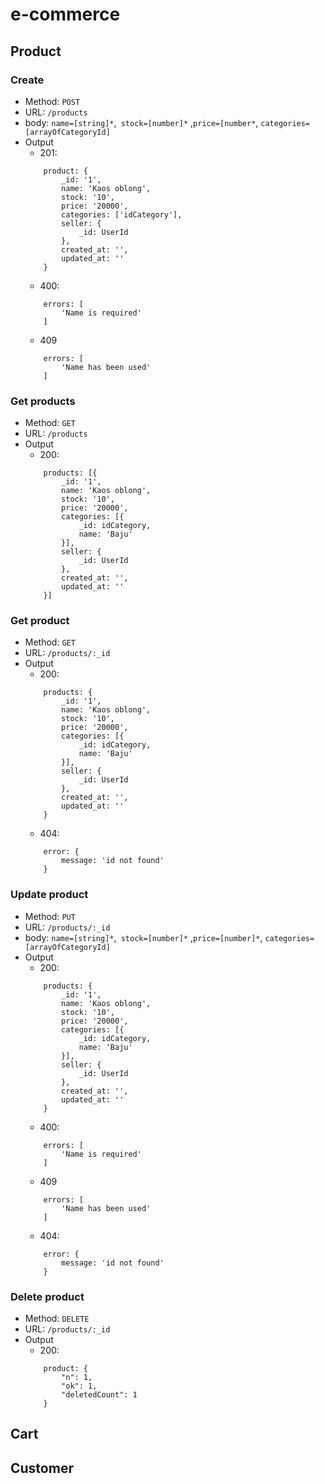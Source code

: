 # e-commerce

## Product

### Create
* Method:  `POST`
* URL:  `/products`
* body: `name=[string]*`,` stock=[number]*` ,`price=[number*`, `categories=[arrayOfCategoryId]`
* Output
    * 201: 
    ``` 
        product: {
            _id: '1',
            name: 'Kaos oblong',
            stock: '10',
            price: '20000',
            categories: ['idCategory'],
            seller: {
                _id: UserId
            },
            created_at: '',
            updated_at: ''
        }
    ```
    * 400:
    ```
        errors: [
            'Name is required'
        ]
    ```
    * 409
    ```
        errors: [
            'Name has been used'
        ]
    ```
### Get products
* Method:  `GET`
* URL:  `/products`
* Output
    * 200: 
    ``` 
        products: [{
            _id: '1',
            name: 'Kaos oblong',
            stock: '10',
            price: '20000',
            categories: [{
                _id: idCategory,
                name: 'Baju'
            }],
            seller: {
                _id: UserId
            },
            created_at: '',
            updated_at: ''
        }]
    ```

### Get product
* Method:  `GET`
* URL:  `/products/:_id`
* Output
    * 200: 
    ``` 
        products: {
            _id: '1',
            name: 'Kaos oblong',
            stock: '10',
            price: '20000',
            categories: [{
                _id: idCategory,
                name: 'Baju'
            }],
            seller: {
                _id: UserId
            },
            created_at: '',
            updated_at: ''
        }
    ```
    * 404:
    ```
        error: {
            message: 'id not found'
        }
 
    ```

### Update product
* Method:  `PUT`
* URL:  `/products/:_id`
* body: `name=[string]*`,` stock=[number]*` ,`price=[number]*`, `categories=[arrayOfCategoryId]`
* Output
    * 200: 
    ``` 
        products: {
            _id: '1',
            name: 'Kaos oblong',
            stock: '10',
            price: '20000',
            categories: [{
                _id: idCategory,
                name: 'Baju'
            }],
            seller: {
                _id: UserId
            },
            created_at: '',
            updated_at: ''
        }
    ```
    * 400:
    ```
        errors: [
            'Name is required'
        ]
    ```
    * 409
    ```
        errors: [
            'Name has been used'
        ]
    ```
    * 404:
    ```
        error: {
            message: 'id not found'
        }
 
    ```

### Delete product
* Method:  `DELETE`
* URL:  `/products/:_id`
* Output
    * 200: 
    ``` 
        product: {
            "n": 1,
            "ok": 1,
            "deletedCount": 1
        }
    ```

## Cart


## Customer
